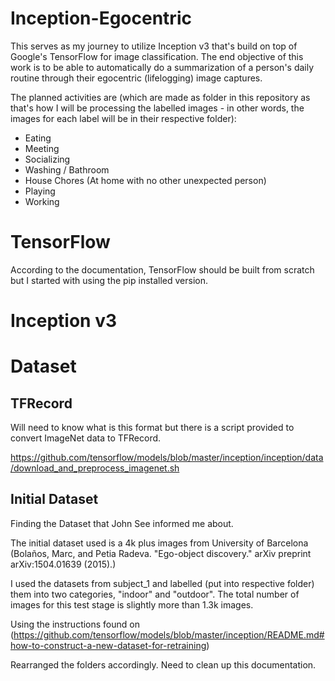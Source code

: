 # Inception-Egocentric

This serves as my journey to utilize Inception v3 that's build on top of Google's TensorFlow for image classification.  The end objective of this work is to be able to automatically do a summarization of a person's daily routine through their egocentric (lifelogging) image captures.

The planned activities are (which are made as folder in this repository as that's how I will be processing the labelled images - in other words, the images for each label will be in their respective folder):

* Eating
* Meeting 
* Socializing
* Washing / Bathroom
* House Chores (At home with no other unexpected person)
* Playing
* Working

# TensorFlow

According to the documentation, TensorFlow should be built from scratch but I started with using the pip installed version.

# Inception v3

# Dataset
## TFRecord

Will need to know what is this format but there is a script provided to convert ImageNet data to TFRecord.

https://github.com/tensorflow/models/blob/master/inception/inception/data/download_and_preprocess_imagenet.sh

## Initial Dataset

Finding the Dataset that John See informed me about.

The initial dataset used is a 4k plus images from University of Barcelona (Bolaños, Marc, and Petia Radeva. "Ego-object discovery." arXiv preprint arXiv:1504.01639 (2015).)

I used the datasets from subject_1 and labelled (put into respective folder) them into two categories, "indoor" and "outdoor".  The total number of images for this test stage is slightly more than 1.3k images.

Using the instructions found on (https://github.com/tensorflow/models/blob/master/inception/README.md#how-to-construct-a-new-dataset-for-retraining)

Rearranged the folders accordingly.  Need to clean up this documentation.

